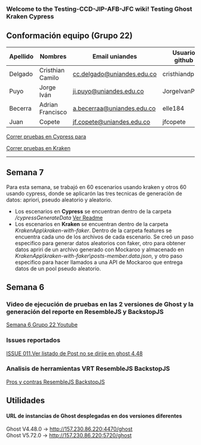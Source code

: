 ### Welcome to the Testing-CCD-JIP-AFB-JFC wiki! Testing Ghost Kraken Cypress

## Conformación equipo (Grupo 22)

| Apellido | Nombres          | Email uniandes             | Usuario github |
| -------- | ---------------- | -------------------------- | -------------- |
| Delgado  | Cristhian Camilo | cc.delgado@uniandes.edu.co | cristhiandp    |
| Puyo     | Jorge Iván       | ji.puyo@uniandes.edu.co    | JorgeIvanPuyo  |
| Becerra  | Adrian Francisco | a.becerraa@uniandes.edu.co | elle184        |
| Juan     | Copete           | jf.copete@uniandes.edu.co  | jfcopete       |

[Correr pruebas en Cypress para](Cypress/Readme.md)

[Correr pruebas en Kraken](Kraken/Readme.md)

---
## Semana 7

Para esta semana, se trabajó en 60 escenarios usando kraken y otros 60 usando cypress, donde se aplicarón las tres tecnicas de generaciòn de datos: apriori, pseudo aleatorio y aleatorio. 

* Los escenarios en **Cypress** se encuentran dentro de la carpeta */cypressGenerateData* [Ver Readme](cypressGenerateData/Readme.md)
* Los escenarios en **Kraken** se encuentran dentro de la carpeta *KrakenApp\kraken-with-faker*. Dentro de la carpeta features se encuentra cada uno de los archivos de cada escenario. Se creó un paso especifico para generar datos aleatorios con faker, otro para obtener datos apriri de un archivo generado con Mockaroo y almacenado en *KrakenApp\kraken-with-faker\posts-member.data.json*, y otro paso especifico para hacer llamados a una API de Mockaroo que entrega datos de un pool pseudo aleatorio.


## Semana 6
### Video de ejecución de pruebas en las 2 versiones de Ghost y la generación del reporte en ResembleJS y BackstopJS

[Semana 6 Grupo 22 Youtube](https://www.youtube.com/watch?v=AaU9bdKaAjY)

### Issues reportados

[ISSUE 011.Ver listado de Post no se dirije en ghost 4.48 ](https://github.com/JorgeIvanPuyo/Testing-CCD-JIP-AFB-JFC/issues/40#issue-2001223754)

### Analisis de herramientas VRT ResembleJS BackstopJS

[Pros y contras ResembleJS BackstopJS](https://github.com/JorgeIvanPuyo/Testing-CCD-JIP-AFB-JFC/wiki/Analisis-de-herramientas-VRT-ResembleJS-BackstopJS)

## Utilidades
#### URL de instancias de Ghost desplegadas en dos versiones diferentes

Ghost V4.48.0 -> http://157.230.86.220:4470/ghost  
Ghost V5.72.0 -> http://157.230.86.220:5720/ghost


